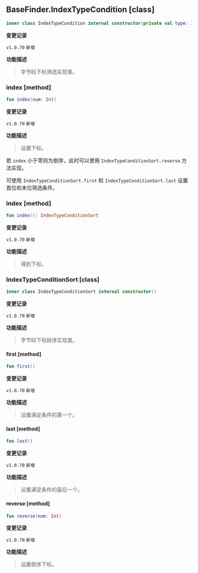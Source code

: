 ## BaseFinder.IndexTypeCondition [class]

```kotlin
inner class IndexTypeCondition internal constructor(private val type: IndexConfigType)
```

**变更记录**

`v1.0.70` `新增`

**功能描述**

> 字节码下标筛选实现类。

### index [method]

```kotlin
fun index(num: Int)
```

**变更记录**

`v1.0.70` `新增`

**功能描述**

> 设置下标。

若 `index` 小于零则为倒序，此时可以使用 `IndexTypeConditionSort.reverse` 方法实现。

可使用 `IndexTypeConditionSort.first` 和 `IndexTypeConditionSort.last` 设置首位和末位筛选条件。

### index [method]

```kotlin
fun index(): IndexTypeConditionSort
```

**变更记录**

`v1.0.70` `新增`

**功能描述**

> 得到下标。

### IndexTypeConditionSort [class]

```kotlin
inner class IndexTypeConditionSort internal constructor()
```

**变更记录**

`v1.0.70` `新增`

**功能描述**

> 字节码下标排序实现类。

#### first [method]

```kotlin
fun first()
```

**变更记录**

`v1.0.70` `新增`

**功能描述**

> 设置满足条件的第一个。

#### last [method]

```kotlin
fun last()
```

**变更记录**

`v1.0.70` `新增`

**功能描述**

> 设置满足条件的最后一个。

#### reverse [method]

```kotlin
fun reverse(num: Int)
```

**变更记录**

`v1.0.70` `新增`

**功能描述**

> 设置倒序下标。
